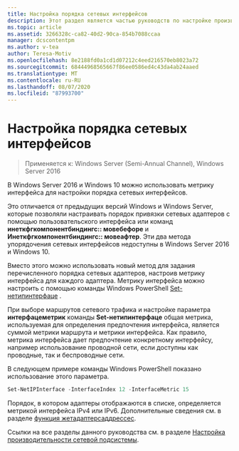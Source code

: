 ```yaml
---
title: Настройка порядка сетевых интерфейсов
description: Этот раздел является частью руководств по настройке производительности сетевой подсистемы для Windows Server 2016.
ms.topic: article
ms.assetid: 3266328c-ca82-40d2-90ca-854b7088ccaa
manager: dcscontentpm
ms.author: v-tea
author: Teresa-Motiv
ms.openlocfilehash: 8e2188fd0a1cd1d07212c4eed216570eb8023a72
ms.sourcegitcommit: 68444968565667f86ee0586ed4c43da4ab24aaed
ms.translationtype: MT
ms.contentlocale: ru-RU
ms.lasthandoff: 08/07/2020
ms.locfileid: "87993700"
---
```

# <a name="configure-the-order-of-network-interfaces"></a>Настройка порядка сетевых интерфейсов

>Применяется к: Windows Server (Semi-Annual Channel), Windows Server 2016

В Windows Server 2016 и Windows 10 можно использовать метрику интерфейса для настройки порядка сетевых интерфейсов.

Это отличается от предыдущих версий Windows и Windows Server, которые позволяли настраивать порядок привязки сетевых адаптеров с помощью пользовательского интерфейса или команд **инеткфгкомпонентбиндингс:: мовебефоре** и **Инеткфгкомпонентбиндингс:: мовеафтер**. Эти два метода упорядочения сетевых интерфейсов недоступны в Windows Server 2016 и Windows 10.

Вместо этого можно использовать новый метод для задания перечисленного порядка сетевых адаптеров, настроив метрику интерфейса для каждого адаптера. Метрику интерфейса можно настроить с помощью команды Windows PowerShell [Set-нетипинтерфаце](/powershell/module/nettcpip/set-netipinterface) .

При выборе маршрутов сетевого трафика и настройке параметра **интерфацеметрик** команды **Set-нетипинтерфаце** общая метрика, используемая для определения предпочтения интерфейса, является суммой метрики маршрута и метрики интерфейса. Как правило, метрика интерфейса дает предпочтение конкретному интерфейсу, например использование проводной сети, если доступны как проводные, так и беспроводные сети.

В следующем примере команды Windows PowerShell показано использование этого параметра.

```powershell
Set-NetIPInterface -InterfaceIndex 12 -InterfaceMetric 15
```

Порядок, в котором адаптеры отображаются в списке, определяется метрикой интерфейса IPv4 или IPv6.  Дополнительные сведения см. в разделе [функция жетадаптерсаддрессес](/windows/win32/api/iphlpapi/nf-iphlpapi-getadaptersaddresses?f=255&MSPPError=-2147217396).

Ссылки на все разделы данного руководства см. в разделе [Настройка производительности сетевой подсистемы](net-sub-performance-top.md).